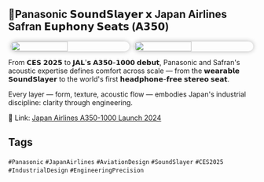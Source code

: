 ## 💠Panasonic 𝗦𝗼𝘂𝗻𝗱𝗦𝗹𝗮𝘆𝗲𝗿 𝘅 Japan Airlines Safran 𝗘𝘂𝗽𝗵𝗼𝗻𝘆 𝗦𝗲𝗮𝘁𝘀 (𝗔𝟯𝟱𝟬)

<div style="display:flex;flex-wrap:wrap;gap:10px;justify-content:center;">
  <img src="/alvin-site/JPG_VID/PXL_20250110_224749673.jpg"
       style="width:48%;border-radius:12px;box-shadow:0 0 10px rgba(0,0,0,0.3);">
  <img src="/alvin-site/JPG_VID/jalsafran.jpg"
       style="width:48%;border-radius:12px;box-shadow:0 0 10px rgba(0,0,0,0.3);">
</div>

From 𝗖𝗘𝗦 𝟮𝟬𝟮𝟱 to 𝗝𝗔𝗟'𝘀 𝗔𝟯𝟱𝟬-𝟭𝟬𝟬𝟬 𝗱𝗲𝗯𝘂𝘁, Panasonic and Safran's acoustic expertise defines comfort across scale — from the 𝘄𝗲𝗮𝗿𝗮𝗯𝗹𝗲 𝗦𝗼𝘂𝗻𝗱𝗦𝗹𝗮𝘆𝗲𝗿 to the world's first 𝗵𝗲𝗮𝗱𝗽𝗵𝗼𝗻𝗲-𝗳𝗿𝗲𝗲 𝘀𝘁𝗲𝗿𝗲𝗼 𝘀𝗲𝗮𝘁.

Every layer — form, texture, acoustic flow — embodies Japan's industrial discipline: clarity through engineering.

🔗 Link: [Japan Airlines A350-1000 Launch 2024](http://press.jal.co.jp/en/items/uploads/A350-1000%20Launch%20Release%20FNL-1.pdf)

## Tags
`#Panasonic` `#JapanAirlines` `#AviationDesign` `#SoundSlayer` `#CES2025` `#IndustrialDesign` `#EngineeringPrecision`
